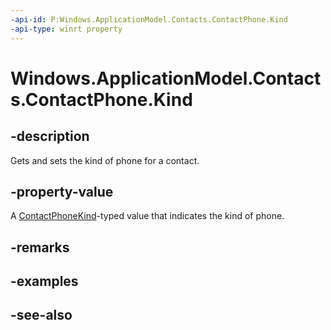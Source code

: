 ```yaml
---
-api-id: P:Windows.ApplicationModel.Contacts.ContactPhone.Kind
-api-type: winrt property
---
```


<!-- Property syntax
public Windows.ApplicationModel.Contacts.ContactPhoneKind Kind { get;  set; }
-->

# Windows.ApplicationModel.Contacts.ContactPhone.Kind

## -description
Gets and sets the kind of phone for a contact.

## -property-value
A [ContactPhoneKind](contactphonekind.md)-typed value that indicates the kind of phone.

## -remarks

## -examples

## -see-also
